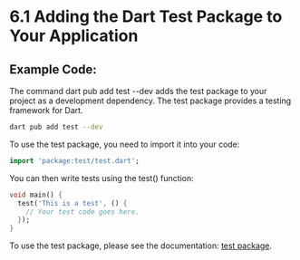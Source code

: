 # 6.1 Adding the Dart Test Package to Your Application 

## Example Code:

The command dart pub add test --dev adds the test package to your project as a development dependency. 
The test package provides a testing framework for Dart.

```bash
dart pub add test --dev
```

To use the test package, you need to import it into your code:

```dart
import 'package:test/test.dart';
```

You can then write tests using the test() function:

```dart
void main() {
  test('This is a test', () {
    // Your test code goes here.
  });
}
```

To use the test package, please see the documentation: [test package](https://pub.dev/packages/test).
